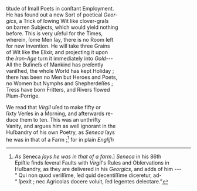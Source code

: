 titude of ſmall Poets in conſtant Employment.\
He has found out a new Sort of poetical *Geor-*\
*gics*, a Trick of ſowing Wit like clover-graſs\
on barren Subjects, which would yield nothing\
before.  This is very uſeful for the Times,\
wherein, ſome Men ſay, there is no Room left\
for new Invention.  He will take three Grains\
of Wit like the Elixir, and projecting it upon\
the *Iron-Age* turn it immediately into *Gold---*\
All the Buſineſs of Mankind has preſently\
vaniſhed, the whole World has kept Holiday ;\
there has been no Men but Heroes and Poets,\
no Women but Nymphs and Shepherdeſſes ;\
Tress have born Fritters, and Rivers flowed\
Plum-Porrige.

   We read that *Virgil* uſed to make fifty or\
ſixty Verſes in a Morning, and afterwards re-\
duce them to ten.  This was an unthrifty\
Vanity, and argues him as well ignorant in the\
Huſbandry of his own Poetry, as *Seneca* ſays\
he was in that of a Farm ;[^2] for in plain *Engliſh*

[^2]: *As* Seneca *ſays he was in that of a farm*.] *Seneca* in his 86th\
Epiſtle finds ſeveral Faults with *Virgil*'s Rules and Obſervations in\
Huſbandry, as they are delivered in his *Georgics*, and adds of him ---\
“ Qui non quod veriſſime, ſed quid decentiſſime diceretur, ad-\
“ ſpexit ; nec Agricolas docere voluit, ſed legentes delectare.”
